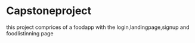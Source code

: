 # Capstoneproject
this project comprices of a foodapp with the login,landingpage,signup and foodlistinning page
